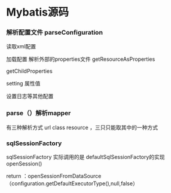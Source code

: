# Mybatis源码

### 解析配置文件 parseConfiguration

读取xml配置

加载配置 解析外部的properties文件  getResourceAsProperties

getChildProperties 

setting 属性值

设置日志等其他配置

### parse（）解析mapper

有三种解析方式 url class resource ，三只只能取其中的一种方式

### sqlSessionFactory

sqlSessionFactory 实际调用的是 defaultSqlSessionFactory的实现 openSession()

return ：openSessionFromDataSource（configuration.getDefaultExecutorType(),null,false）